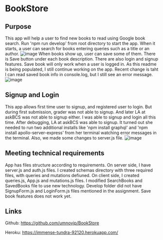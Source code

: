 # BookStore
## Purpose
This app will help a user to find new books to read using Google book search. Run 'npm run develop' from root directory to start the app. When it starts, a user can search for books entering queries such as a title or an author. ![image](https://user-images.githubusercontent.com/88174852/150915877-aee13ad1-cb0f-4659-9834-df2ca04cf2ec.png)
When books show up, user can save some of them. There is Save button under each book description. There are also login and signup features. Save book will only work when a user is logged in. As this readme is being populated, I still continue working on the app. Recent change is taht I can read saved book info in console.log, but I still see an error message. ![image](https://user-images.githubusercontent.com/88174852/151102888-b1b74ae8-6682-4c52-96b2-45ec593e9fda.png)

## Signup and Login
This app allows first time user to signup, and registered user to login. But during first submission, grader was not able to signup. And later LA at askBCS was not able to signup either. I was able to signup and login all this time. After debugging, LA at askBCS was able to signup. It turned out she needed to run two additional installs like 'npm install graphql' and 'npm install apollo-server-express' from her terminal watching error messages in the terminal. Also, we made some changes to server.js file. ![image](https://user-images.githubusercontent.com/88174852/151597035-8939d63e-c6ce-49b0-8fe0-ff2c7423454d.png)

## Meeting technical requirements
App has files structure according to requirements. On server side, I have server.js and auth.js files. I created schemas directory with three required files, with queries and mutations defiuned. On client side, I created queries.js, App.js and mutations.js files. I modified SearchBooks and SavedBooks file to use new technology. Develop folder did not have SignupForm.js and LoginForm.js files mentioned in the assignment. Save book features does not work yet. 

## Links
Github: https://github.com/umnovjp/BookStore

Heroku: https://immense-tundra-92120.herokuapp.com/
